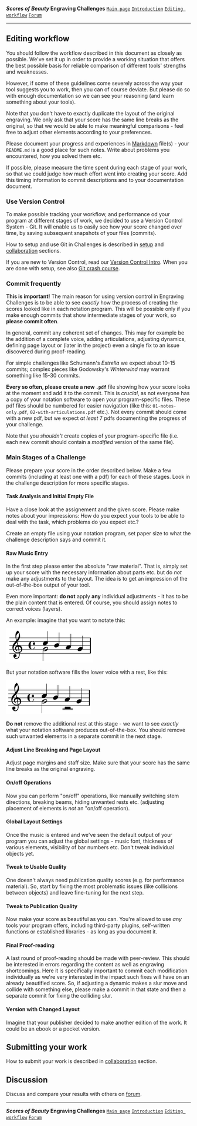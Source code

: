 **_Scores of Beauty_ Engraving Challenges**
[`Main page`](README.md)
[`Introduction`](1-goals-and-rules.md)
[`Editing workflow`](5-editing-workflow.md)
[`Forum`](http://engravingchallenges.freeforums.org)

-------------------------------------------


Editing workflow
----------------

You should follow the workflow described in this document as closely as
possible. We've set it up in order to provide a working situation that
offers the best possible basis for reliable comparison of different tools'
strengths and weaknesses.

However, if some of these guidelines come severely across the way your
tool suggests you to work, then you can of course deviate. But please
do so with enough documentation so we can see your reasoning (and learn
something about your tools).

Note that you don't have to exactly duplicate the layout of the original
engraving.  We only ask that your score has the same line breaks as the original,
so that we would be able to make meaningful comparisons - feel free to
adjust other elements according to your preferences.

Please document your progress and experiences in
[Markdown](miscellaneous.md#what-are-md-files)
file(s) - your `README.md` is a good place for such notes.
Write about problems you encountered, how you solved them etc.

If possible, please measure the time spent during each stage of your work,
so that we could judge how much effort went into creating your score.
Add this timing information to commit descriptions and to your
documentation document.


### Use Version Control

To make possible tracking your workflow, and performance od your program at different stages of work,
we decided to use a Version Control System - Git.  It will enable us to easily see how your score changed over time,
by saving subsequent snapshots of your files (commits).

How to setup and use Git in Challenges is described in [setup](3-setup.md) and [collaboration](6-collaboration.md) sections.

If you are new to Version Control, read our [Version Control Intro](2-version-control-intro.md).
When you are done with setup, see also [Git crash course](4-learning-git.md).


### Commit frequently

**This is important!**
The main reason for using version control in Engraving Challenges
is to be able to see _exactly_ how the process of creating the scores
looked like in each notation program.  This will be possible only
if you make enough commits that show intermediate stages of your work,
so **please commit often**.

<!-- Use this somewhere?
Please commit very often. We're particularly interested in the detailed
documentation of the progress, therefore we need this information.
-->

In general, commit any coherent set of changes.  This may for example
be the addition of a complete voice, adding articulations, adjusting
dynamics, defining page layout or (later in the project) even a single
fix to an issue discovered during proof-reading.

For simple challenges like Schumann's _Estrella_ we expect about
10-15 commits; complex pieces like Godowsky's _Winterwind_ may
warrant something like 15-30 commits.

**Every so often, please create a new `.pdf`** file showing how your score looks
at the moment and add it to the commit.  This is _crucial_, as not everyone
has a copy of your notation software to open your program-specific files.
These pdf files should be numbered for easier navigation
(like this: `01-notes-only.pdf`, `02-with-articulations.pdf` etc.).
Not every commit should come with a new pdf, but we expect _at least_
7 pdfs documenting the progress of your challenge.

Note that you _shouldn't_ create copies of your program-specific file
(i.e. each new commit should contain a _modified_ version of the same file).


### Main Stages of a Challenge

Please prepare your score in the order described below.  Make a few commits
(including at least one with a pdf) for each of these stages.  Look in the
challenge description for more specific stages.

#### Task Analysis and Initial Empty File

Have a close look at the assignement and the given score. Please make
notes about your impressions: How do you expect your tools to be able
to deal with the task, which problems do you expect etc.?

Create an empty file using your notation program, set paper size to what
the challenge description says and commit it.

#### Raw Music Entry

In the first step please enter the absolute "raw material". That is,
simply set up your score with the necessary information about parts etc.
but do *not* make any adjustments to the layout.  The idea is to get
an impression of the out-of-the-box output of your tool.

Even more important: **do not** apply **any** individual adjustments -
it has to be the plain content that is entered.  Of course, you should
assign notes to correct voices (layers).

An example: imagine that you want to notate this:

![notation you want to write](rests-example-1.png)

But your notation software fills the lower voice with a rest, like this:

![notation your software produces](rests-example-2.png)

**Do not** remove the additional rest at this stage - we want to see _exactly_
what your notation software produces out-of-the-box.  You should remove such
unwanted elements in a separate commit in the next stage.

<!--
#### Proof-reading / Peer review

Now the entered music should be proof-read. We can't prescribe too
specific workflows for this phase because they might differ between
the used tools. The only thing we require this to be done through
peer-review. That is, someone else has to proof-read the score. It is
up to you if you find a usable Git based solution or if you send a
printout by postal mail, just do it collaboratively and make notes
about your solutions.

Janek's comment:
I think we don't want to proof-read at this stage, because we actually
would *like* to see a few errors and the impact that fixing them makes
on a beautified score.  Maybe we should ask to introduce errors on purpose?

e.g. one pitch in wrong octave, one missing accidental,
one missing long slur...
-->

#### Adjust Line Breaking and Page Layout

Adjust page margins and staff size.  Make sure that your score has
the same line breaks as the original engraving.

#### On/off Operations

Now you can perform "on/off" operations, like manually switching stem
directions, breaking beams, hiding unwanted rests etc. (adjusting
placement of elements is *not* an "on/off operation).

#### Global Layout Settings

Once the music is entered and we've seen the default output of your
program you can adjust the global settings - music font, thickness
of various elements, visibility of bar numbers etc.
Don't tweak individual objects yet.

#### Tweak to Usable Quality

One doesn't always need publication quality scores (e.g. for performance
material). So, start by fixing the most problematic issues (like collisions
between objects) and leave fine-tuning for the next step.

#### Tweak to Publication Quality

Now make your score as beautiful as you can. You're allowed to use *any*
tools your program offers, including third-party plugins, self-written
functions or established libraries - as long as you document it.

#### Final Proof-reading

A last round of proof-reading should be made with peer-review.
This should be interested in errors regarding the content as well as
engraving shortcomings. Here it is specifically important to commit
each modification individually as we're very interested in the impact
such fixes will have on an already beautified score.
So, if adjusting a dynamic makes a slur move and collide with something else,
please make a commit in that state and then a separate commit for fixing
the colliding slur.

#### Version with Changed Layout

Imagine that your publisher decided to make another edition of the work.
It could be an ebook or a pocket version.

Submitting your work
--------------------

How to submit your work is described in [collaboration](6-collaboration.md) section.


Discussion
----------

Discuss and compare your results with others on [forum](http://engravingchallenges.freeforums.org).


-------------------------------------------
**_Scores of Beauty_ Engraving Challenges**
[`Main page`](README.md)
[`Introduction`](1-goals-and-rules.md)
[`Editing workflow`](5-editing-workflow.md)
[`Forum`](http://engravingchallenges.freeforums.org)
